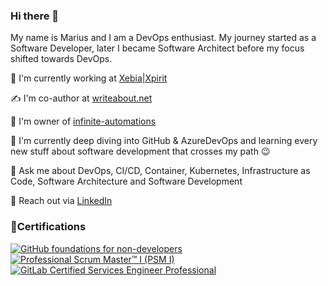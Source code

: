 ### Hi there 👋

My name is Marius and I am a DevOps enthusiast. My journey started as a Software Developer, later I became Software Architect before my focus shifted towards DevOps.

🏢 I'm currently working at [Xebia|Xpirit](https://xpirit.com/team/marius-boden/)

✍️ I'm co-author at [writeabout.net](https://writeabout.net/)

🤖 I'm owner of [infinite-automations](https://github.com/infinite-automations)

🌱 I'm currently deep diving into GitHub & AzureDevOps and learning every new stuff about software development that crosses my path 😉

💬 Ask me about DevOps, CI/CD, Container, Kubernetes, Infrastructure as Code, Software Architecture and Software Development

🔗 Reach out via [LinkedIn](https://www.linkedin.com/in/marius-boden/)

### 🏅Certifications

[![GitHub foundations for non-developers](https://images.credly.com/size/150x150/images/024d0122-724d-4c5a-bd83-cfe3c4b7a073/image.png)](https://www.credly.com/badges/a0de8408-c514-4298-8b90-9f302d774707/public_url)
[![Professional Scrum Master™ I (PSM I)](https://images.credly.com/size/150x150/images/a2790314-008a-4c3d-9553-f5e84eb359ba/image.png)](https://www.credly.com/badges/231e16db-e3e9-4488-a126-0eb79d50458e/public_url)
[![GitLab Certified Services Engineer Professional](https://images.credly.com/size/150x150/images/50eb105d-c1c5-42ef-8f56-1f4d2102e4d0/image.png)](https://www.credly.com/badges/5c57e89f-57b8-4d8a-bb6b-7679dabd3270/public_url)

<!--
**m4s-b3n/m4s-b3n** is a ✨ _special_ ✨ repository because its `README.md` (this file) appears on your GitHub profile.

Here are some ideas to get you started:

- 🔭 I’m currently working on ...
- 🌱 I’m currently learning ...
- 👯 I’m looking to collaborate on ...
- 🤔 I’m looking for help with ...
- 💬 Ask me about ...
- 📫 How to reach me: ...
- 😄 Pronouns: ...
- ⚡ Fun fact: ...
-->
